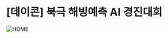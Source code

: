 # \[데이콘\] 북극 해빙예측 AI 경진대회

![HOME](https://user-images.githubusercontent.com/38153357/120453743-45672900-c3ce-11eb-8144-4039d89870c3.jpg)